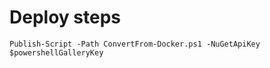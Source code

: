 # Deploy steps

```posh
Publish-Script -Path ConvertFrom-Docker.ps1 -NuGetApiKey $powershellGalleryKey
```